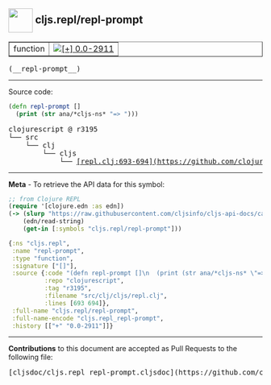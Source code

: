 ## <img width="48px" valign="middle" src="http://i.imgur.com/Hi20huC.png"> cljs.repl/repl-prompt

 <table border="1">
<tr>

<td>function</td>
<td><a href="https://github.com/cljsinfo/cljs-api-docs/tree/0.0-2911"><img valign="middle" alt="[+] 0.0-2911" src="https://img.shields.io/badge/+-0.0--2911-lightgrey.svg"></a> </td>
</tr>
</table>

 <samp>
(__repl-prompt__)<br>
</samp>

---





Source code:

```clj
(defn repl-prompt []
  (print (str ana/*cljs-ns* "=> ")))
```

 <pre>
clojurescript @ r3195
└── src
    └── clj
        └── cljs
            └── <ins>[repl.clj:693-694](https://github.com/clojure/clojurescript/blob/r3195/src/clj/cljs/repl.clj#L693-L694)</ins>
</pre>


---

__Meta__ - To retrieve the API data for this symbol:

```clj
;; from Clojure REPL
(require '[clojure.edn :as edn])
(-> (slurp "https://raw.githubusercontent.com/cljsinfo/cljs-api-docs/catalog/cljs-api.edn")
    (edn/read-string)
    (get-in [:symbols "cljs.repl/repl-prompt"]))
```

```clj
{:ns "cljs.repl",
 :name "repl-prompt",
 :type "function",
 :signature ["[]"],
 :source {:code "(defn repl-prompt []\n  (print (str ana/*cljs-ns* \"=> \")))",
          :repo "clojurescript",
          :tag "r3195",
          :filename "src/clj/cljs/repl.clj",
          :lines [693 694]},
 :full-name "cljs.repl/repl-prompt",
 :full-name-encode "cljs.repl_repl-prompt",
 :history [["+" "0.0-2911"]]}

```

---

__Contributions__ to this document are accepted as Pull Requests to the following file:

 <pre>
[cljsdoc/cljs.repl_repl-prompt.cljsdoc](https://github.com/cljsinfo/cljs-api-docs/blob/master/cljsdoc/cljs.repl_repl-prompt.cljsdoc)
</pre>


